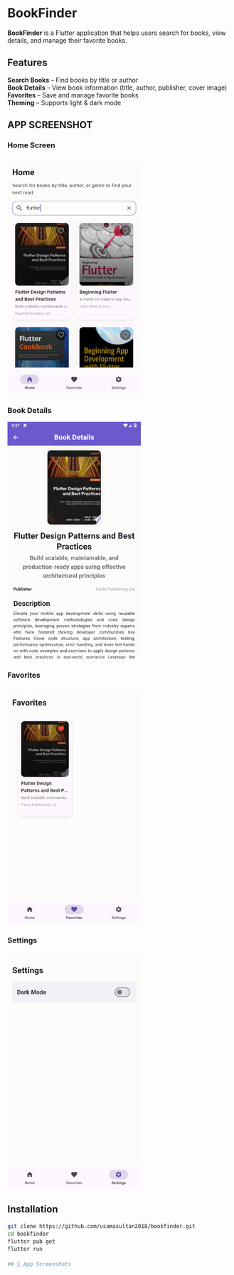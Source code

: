 #  BookFinder  

**BookFinder** is a Flutter application that helps users search for books, view details, and manage their favorite books.  

## Features  

 **Search Books** – Find books by title or author  
 **Book Details** – View book information (title, author, publisher, cover image)  
 **Favorites** – Save and manage favorite books  
 **Theming** – Supports light & dark mode  

## APP SCREENSHOT 
### Home Screen  
<img src="screenshots/home.png" width="300"/>  

### Book Details  
<img src="screenshots/detail.png" width="300"/>  

### Favorites  
<img src="screenshots/favorites.png" width="300"/>  

### Settings  
<img src="screenshots/setting.png" width="300"/>  



##  Installation  

```sh
git clone https://github.com/usamasultan2018/bookfinder.git
cd bookfinder
flutter pub get
flutter run

## 📸 App Screenshots  

